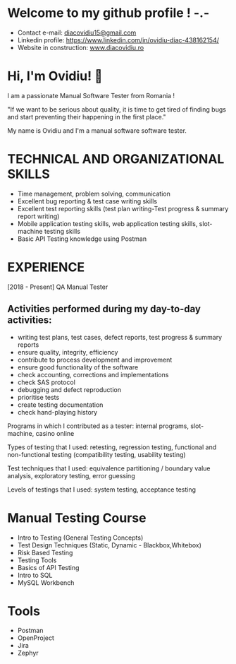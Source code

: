 
# Welcome to my github profile ! -.-

- Contact e-mail: diacovidiu15@gmail.com
- Linkedin profile: https://www.linkedin.com/in/ovidiu-diac-438162154/
- Website in construction: www.diacovidiu.ro


# Hi, I'm Ovidiu! 👋
I am a passionate Manual Software Tester from Romania !

"If we want to be serious about quality, it is time to get tired of finding bugs and start preventing their happening in the first place."


My name is Ovidiu and I'm a manual software software tester. 


# TECHNICAL AND ORGANIZATIONAL SKILLS
- Time management, problem solving, communication
- Excellent bug reporting & test case writing skills
- Excellent test reporting skills (test plan writing-Test progress & summary report writing)
- Mobile application testing skills, web application testing skills, slot-machine testing skills
- Basic API Testing knowledge using Postman

# EXPERIENCE
[2018 - Present] QA Manual Tester

Activities performed during my day-to-day activities:
-
- writing test plans, test cases, defect reports, test progress & summary reports
- ensure quality, integrity, efficiency
- contribute to process development and improvement
- ensure good functionality of the software
- check accounting, corrections and implementations
- check SAS protocol
- debugging and defect reproduction
- prioritise tests
- create testing documentation
- check hand-playing history

Programs in which I contributed as a tester: internal programs, slot-machine,
casino online

Types of testing that I used: retesting, regression testing, functional and non-functional testing (compatibility testing, usability testing)

Test techniques that I used: equivalence partitioning / boundary value analysis,
exploratory testing, error guessing

Levels of testings that I used: system testing, acceptance testing

# Manual Testing Course
- Intro to Testing (General Testing Concepts)
- Test Design Techniques (Static, Dynamic - Blackbox,Whitebox)
- Risk Based Testing
- Testing Tools
- Basics of API Testing
- Intro to SQL
- MySQL Workbench

# Tools
- Postman
- OpenProject
- Jira
- Zephyr


